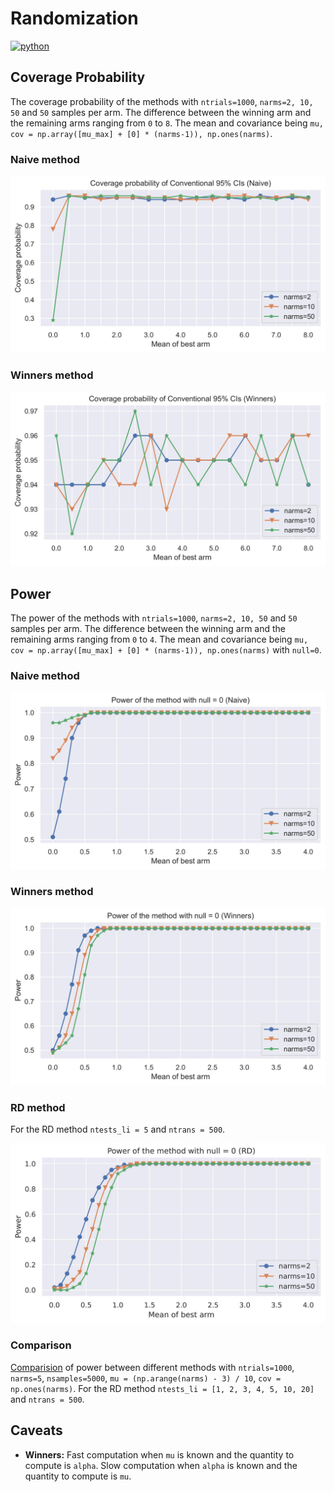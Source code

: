 # Randomization
<p>
    <a href="https://www.python.org/">
    <img src="https://img.shields.io/badge/python-v3-brightgreen.svg" alt="python"></a> &nbsp;
</p>

## Coverage Probability
The coverage probability of the methods with `ntrials=1000`, `narms=2, 10, 50` and `50` samples per arm. The difference between the winning arm and the remaining arms ranging from `0` to `8`. The mean and covariance being `mu, cov = np.array([mu_max] + [0] * (narms-1)), np.ones(narms)`.

### Naive method
![alt text](./__resources__/naive_coverage.jpg?raw=true "Title")

### Winners method
![alt text](./__resources__/winners_coverage.jpg?raw=true "Title")


## Power
The power of the methods with `ntrials=1000`, `narms=2, 10, 50` and `50` samples per arm. The difference between the winning arm and the remaining arms ranging from `0` to `4`. The mean and covariance being `mu, cov = np.array([mu_max] + [0] * (narms-1)), np.ones(narms)` with `null=0`. 

### Naive method
![alt text](./__resources__/naive_power.jpg?raw=true "Title")

### Winners method
![alt text](./__resources__/winners_power.jpg?raw=true "Title")

### RD method
For the RD method `ntests_li = 5` and `ntrans = 500`.

![alt text](./__resources__/rd_power.jpg?raw=true "Title")

### Comparison
<a href="./__results__/simulation" target="_blank">Comparision</a> of power between different methods with `ntrials=1000`, `narms=5`, `nsamples=5000`, `mu = (np.arange(narms) - 3) / 10`, `cov = np.ones(narms)`. For the RD method `ntests_li = [1, 2, 3, 4, 5, 10, 20]` and `ntrans = 500`.

## Caveats
- **Winners:** Fast computation when `mu` is known and the quantity to compute is `alpha`. Slow computation when `alpha` is known and the quantity to compute is `mu`.

